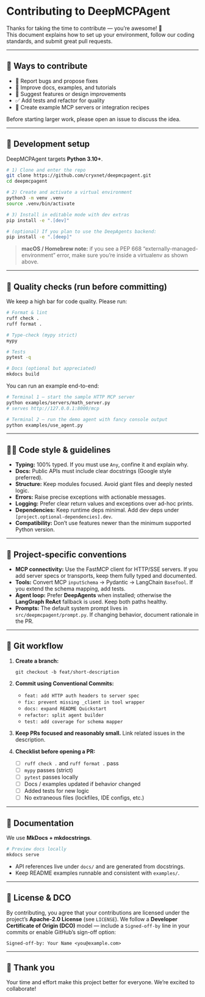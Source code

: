 # Contributing to DeepMCPAgent

Thanks for taking the time to contribute — you’re awesome! 🎉  
This document explains how to set up your environment, follow our coding standards, and submit great pull requests.

---

## 👋 Ways to contribute

- 🐛 Report bugs and propose fixes
- 🧩 Improve docs, examples, and tutorials
- 🧠 Suggest features or design improvements
- ✅ Add tests and refactor for quality
- 🔌 Create example MCP servers or integration recipes

Before starting larger work, please open an issue to discuss the idea.

---

## 🧰 Development setup

DeepMCPAgent targets **Python 3.10+**.

```bash
# 1) Clone and enter the repo
git clone https://github.com/cryxnet/deepmcpagent.git
cd deepmcpagent

# 2) Create and activate a virtual environment
python3 -m venv .venv
source .venv/bin/activate

# 3) Install in editable mode with dev extras
pip install -e ".[dev]"

# (optional) If you plan to use the DeepAgents backend:
pip install -e ".[deep]"
```

> **macOS / Homebrew note:** if you see a PEP 668 “externally-managed-environment” error, make sure you’re inside a virtualenv as shown above.

---

## 🧪 Quality checks (run before committing)

We keep a high bar for code quality. Please run:

```bash
# Format & lint
ruff check .
ruff format .

# Type-check (mypy strict)
mypy

# Tests
pytest -q

# Docs (optional but appreciated)
mkdocs build
```

You can run an example end-to-end:

```bash
# Terminal 1 — start the sample HTTP MCP server
python examples/servers/math_server.py
# serves http://127.0.0.1:8000/mcp

# Terminal 2 — run the demo agent with fancy console output
python examples/use_agent.py
```

---

## 🧑‍💻 Code style & guidelines

- **Typing:** 100% typed. If you must use `Any`, confine it and explain why.
- **Docs:** Public APIs must include clear docstrings (Google style preferred).
- **Structure:** Keep modules focused. Avoid giant files and deeply nested logic.
- **Errors:** Raise precise exceptions with actionable messages.
- **Logging:** Prefer clear return values and exceptions over ad-hoc prints.
- **Dependencies:** Keep runtime deps minimal. Add dev deps under `[project.optional-dependencies].dev`.
- **Compatibility:** Don’t use features newer than the minimum supported Python version.

---

## 🔧 Project-specific conventions

- **MCP connectivity:** Use the FastMCP client for HTTP/SSE servers. If you add server specs or transports, keep them fully typed and documented.
- **Tools:** Convert MCP `inputSchema` → Pydantic → LangChain `BaseTool`. If you extend the schema mapping, add tests.
- **Agent loop:** Prefer **DeepAgents** when installed; otherwise the **LangGraph ReAct** fallback is used. Keep both paths healthy.
- **Prompts:** The default system prompt lives in `src/deepmcpagent/prompt.py`. If changing behavior, document rationale in the PR.

---

## 🌿 Git workflow

1. **Create a branch:**

   ```
   git checkout -b feat/short-description
   ```

2. **Commit using Conventional Commits:**

   - `feat: add HTTP auth headers to server spec`
   - `fix: prevent missing _client in tool wrapper`
   - `docs: expand README Quickstart`
   - `refactor: split agent builder`
   - `test: add coverage for schema mapper`

3. **Keep PRs focused and reasonably small.** Link related issues in the description.
4. **Checklist before opening a PR:**

   - [ ] `ruff check .` and `ruff format .` pass
   - [ ] `mypy` passes (strict)
   - [ ] `pytest` passes locally
   - [ ] Docs / examples updated if behavior changed
   - [ ] Added tests for new logic
   - [ ] No extraneous files (lockfiles, IDE configs, etc.)

---

## 📝 Documentation

We use **MkDocs + mkdocstrings**.

```bash
# Preview docs locally
mkdocs serve
```

- API references live under `docs/` and are generated from docstrings.
- Keep README examples runnable and consistent with `examples/`.

---

## 🧾 License & DCO

By contributing, you agree that your contributions are licensed under the project’s **Apache-2.0 License** (see `LICENSE`).
We follow a **Developer Certificate of Origin (DCO)** model — include a `Signed-off-by` line in your commits or enable GitHub’s sign-off option:

```
Signed-off-by: Your Name <you@example.com>
```

---

## 🙌 Thank you

Your time and effort make this project better for everyone. We’re excited to collaborate!
